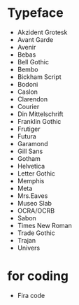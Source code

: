 

# Typeface

* Akzident Grotesk
* Avant Garde
* Avenir
* Bebas
* Bell Gothic
* Bembo
* Bickham Script
* Bodoni
* Caslon
* Clarendon
* Courier
* Din Mittelschrift
* Franklin Gothic
* Frutiger
* Futura
* Garamond
* Gill Sans
* Gotham
* Helvetica
* Letter Gothic
* Memphis
* Meta
* Mrs.Eaves
* Museo Slab
* OCRA/OCRB
* Sabon
* Times New Roman
* Trade Gothic
* Trajan
* Univers


# for coding

* Fira code